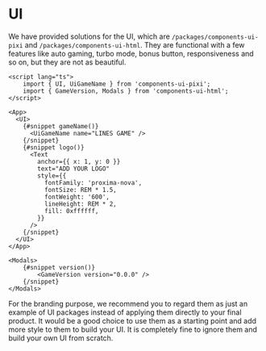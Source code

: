 # UI

We have provided solutions for the UI, which are `/packages/components-ui-pixi` and `/packages/components-ui-html`. They are functional with a few features like auto gaming, turbo mode, bonus button, responsiveness and so on, but they are not as beautiful.

```
<script lang="ts">
	import { UI, UiGameName } from 'components-ui-pixi';
	import { GameVersion, Modals } from 'components-ui-html';
</script>

<App>
  <UI>
    {#snippet gameName()}
      <UiGameName name="LINES GAME" />
    {/snippet}
    {#snippet logo()}
      <Text
        anchor={{ x: 1, y: 0 }}
        text="ADD YOUR LOGO"
        style={{
          fontFamily: 'proxima-nova',
          fontSize: REM * 1.5,
          fontWeight: '600',
          lineHeight: REM * 2,
          fill: 0xffffff,
        }}
      />
    {/snippet}
  </UI>
</App>

<Modals>
	{#snippet version()}
		<GameVersion version="0.0.0" />
	{/snippet}
</Modals>

```

For the branding purpose, we recommend you to regard them as just an example of UI packages instead of applying them directly to your final product. It would be a good choice to use them as a starting point and add more style to them to build your UI. It is completely fine to ignore them and build your own UI from scratch.

